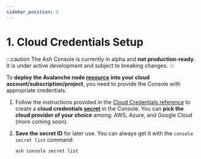 ```yaml
---
sidebar_position: 3
---
```


# 1. Cloud Credentials Setup

:::caution
The Ash Console is currently in alpha and **not production-ready**. It is under active development and subject to breaking changes.
:::

To **deploy the Avalanche node [resource](/docs/console/glossary#resource) into your cloud account/subscription/project**, you need to provide the Console with appropriate credentials.

1. Follow the instructions provided in the [Cloud Credentials reference](/docs/console/reference/cloud-credentials) to create a **cloud credentials [secret](/docs/console/glossary#secret)** in the Console. You can **pick the cloud provider of your choice** among: AWS, Azure, and Google Cloud (more coming soon).

2. **Save the secret ID** for later use. You can always get it with the `console secret list` command:
   ```bash
   ash console secret list
   ```
